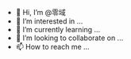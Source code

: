 - 👋 Hi, I’m @零域
- 👀 I’m interested in ...
- 🌱 I’m currently learning ...
- 💞️ I’m looking to collaborate on ...
- 📫 How to reach me ...

<!---
零域 is a ✨ special ✨ repository because its `README.md` (this file) appears on your GitHub profile.
You can click the Preview link to take a look at your changes.
--->
